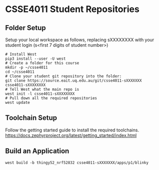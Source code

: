 # CSSE4011 Student Repositories

## Folder Setup

Setup your local workspace as follows, replacing sXXXXXXXX with your student login (s<first 7 digits of student number>)
```
# Install West
pip3 install --user -U west
# Create a folder for this course
mkdir -p ~/csse4011
cd ~/csse4011
# Clone your student git repository into the folder:
git clone https://source.eait.uq.edu.au/git/csse4011-sXXXXXXX csse4011-sXXXXXXXX
# Tell West what the main repo is
west init -l csse4011-sXXXXXXXX
# Pull down all the required repositories
west update
```

## Toolchain Setup

Follow the getting started guide to install the required toolchains.
https://docs.zephyrproject.org/latest/getting_started/index.html


## Build an Application

```
west build -b thingy52_nrf52832 csse4011-sXXXXXXX/apps/p1/blinky
```
